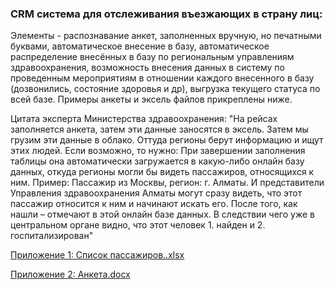 ### CRM система для отслеживания въезжающих в страну лиц:

Элементы - распознавание анкет, заполненных вручную, но печатными буквами, автоматическое внесение в базу, автоматическое распределение внесённых в базу по региональным управлениям здравоохранения, возможность внесения данных в систему по проведенным мероприятиям в отношении каждого внесенного в базу (дозвонились, состояние здоровья и др), выгрузка текущего статуса по всей базе. Примеры анкеты и эксель файлов прикреплены ниже.

Цитата эксперта Министерства здравоохранения: "На рейсах заполняется анкета, затем эти данные заносятся в эксель. Затем мы грузим эти данные в облако. Оттуда регионы берут информацию и ищут этих людей. Если возможно, то нужно: При завершении заполнения таблицы она автоматически загружается в какую-либо онлайн базу данных, откуда регионы могли бы видеть пассажиров, относящихся к ним. Пример: Пассажир из Москвы, регион: г. Алматы. И представители Управления здравоохранения Алматы могут сразу видеть, что этот пассажир относится к ним и начинают искать его. После того, как нашли – отмечают в этой онлайн базе данных. В следствии чего уже в центральном органе видно, что этот человек 1. найден и 2. госпитализирован"


[Приложение 1: Список пассажиров..xlsx](https://github.com/alem-01/anti-corona/blob/master/cases/%D0%9F%D1%80%D0%B8%D0%BB%D0%BE%D0%B6%D0%B5%D0%BD%D0%B8%D0%B5%201.%20%D0%A1%D0%BF%D0%B8%D1%81%D0%BE%D0%BA%20%D0%BF%D0%B0%D1%81%D1%81%D0%B0%D0%B6%D0%B8%D1%80%D0%BE%D0%B2..xlsx)

[Приложение 2: Анкета.docx](https://github.com/alem-01/anti-corona/blob/master/cases/%D0%9F%D1%80%D0%B8%D0%BB%D0%BE%D0%B6%D0%B5%D0%BD%D0%B8%D0%B5%202.%20%D0%90%D0%BD%D0%BA%D0%B5%D1%82%D0%B0.docx)
